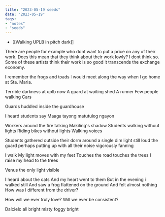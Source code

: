```yaml
---
title: "2023-05-19 seeds"
date: "2023-05-19"
tags:
- "notes"
- "seeds"
---
```


- [[Walking UPLB in pitch dark]]

There are people for example who dont want to put a price on any of their work. Does this mean that they think about their work lowly? I dont think so. Some of these artists think their work is so good it transcends the exchange economy.

I remember the frogs and toads I would meet along the way when I go home at Sta. Maria.

Terrible darkness at uplb now
A guard at waiting shed
A runner
Few people walking
Cars

Guards huddled inside the guardhouse

I heard students say
Maaga tayong matutulog ngayon

Workers around the fire talking
Makiling's shadow
Students walking without lights
Riding bikes without lights
Walking voices

Students gathered outside their dorm around a single dim light still loud the guard perhaps putting up with all their noise vigorously fanning

I walk
My light moves with my feet
Touches the road touches the trees
I raise my head to the trees

Venus the only light visible

I heard about the cats
And my heart went to them
But in the evening i walked still
And saw a frog flattened on the ground
And felt almost nothing
How was I different from the driver?

How will we ever truly love?
Will we ever be consistent?

Dalcielo all bright misty foggy bright